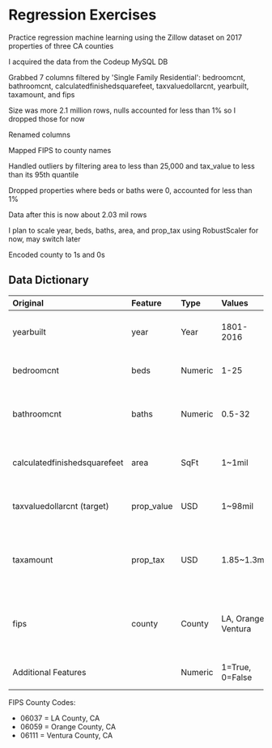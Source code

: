 # Regression Exercises

Practice regression machine learning using the Zillow dataset on 2017 properties of three CA counties

I acquired the data from the Codeup MySQL DB

Grabbed 7 columns filtered by 'Single Family Residential': bedroomcnt, bathroomcnt, calculatedfinishedsquarefeet, taxvaluedollarcnt, yearbuilt, taxamount, and fips

Size was more 2.1 million rows, nulls accounted for less than 1% so I dropped those for now

Renamed columns

Mapped FIPS to county names

Handled outliers by filtering area to less than 25,000 and tax_value to less than its 95th quantile

Dropped properties where beds or baths were 0, accounted for less than 1%

Data after this is now about 2.03 mil rows

I plan to scale year, beds, baths, area, and prop_tax using RobustScaler for now, may switch later

Encoded county to 1s and 0s

## Data Dictionary

| Original                     | Feature    | Type    | Values              | Definition                                               |
| :--------------------------- | :--------- | :------ | :------------------ | :------------------------------------------------------- |
| yearbuilt                    | year       | Year    | 1801-2016           | The year the principal residence was built               |
| bedroomcnt                   | beds       | Numeric | 1-25                | Number of bedrooms in home                               |
| bathroomcnt                  | baths      | Numeric | 0.5-32              | Number of bathrooms in home including fractional         |
| calculatedfinishedsquarefeet | area       | SqFt    | 1~1mil              | Calculated total finished living area                    |
| taxvaluedollarcnt (target)   | prop_value | USD     | 1~98mil             | The total tax assessed value of the parcel/home          |
| taxamount                    | prop_tax   | USD     | 1.85~1.3mil         | The total property tax assessed for that assessment year |
| fips                         | county     | County  | LA, Orange, Ventura | Federal Information Processing Standard (these 3 in CA)  |
| Additional Features          |            | Numeric | 1=True, 0=False     | Encoded categorical variables                            |

FIPS County Codes:

* 06037 = LA County, CA
* 06059 = Orange County, CA
* 06111 = Ventura County, CA
